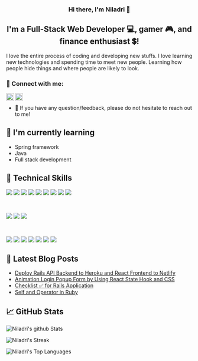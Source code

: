 <!-- - 👋 Hi, I’m @Niladri-bit
- 👀 I’m interested in data science
- 🌱 I’m currently learning python and data science
- 💞️ I’m looking to collaborate on my learning journey of python and data science -->


<!---
Niladri-bit/Niladri-bit is a ✨ special ✨ repository because its `README.md` (this file) appears on your GitHub profile.
You can click the Preview link to take a look at your changes.
--->

<!-- <p align="center">
  <img src="https://www.canva.com/design/DAFgWvQDlfA/view" alt="my banner">
</p> -->


<h3 align="center">
<!-- Hi there, I'm <a href="https://www.yushi.dev/" target="_blank" rel="noreferrer">Niladri</a> 👋 -->
  Hi there, I'm Niladri</a> 👋
</h3>

<h2 align="center">
I'm a Full-Stack Web Developer 💻, gamer 🎮, and finance enthusiast 💲!
</h2> 

I love the entire process of coding and developing new stuffs. I love learning new technologies and spending time to meet new people. Learning how people hide things and where people are likely to look.

### 🤝 Connect with me:

<a href="https://www.linkedin.com/in/niladribit/"><img align="left" src="https://raw.githubusercontent.com/yushi1007/yushi1007/main/images/linkedin.svg" alt="Yu Shi | LinkedIn" width="21px"/></a>
<a href="https://www.instagram.com/niladribit"><img align="left" src="https://raw.githubusercontent.com/yushi1007/yushi1007/main/images/instagram.svg" alt="Yu Shi | Instagram" width="21px"/></a>
</br>
- 💬 If you have any question/feedback, please do not hesitate to reach out to me!

<!-- ## 🔭 I'm currently working on

- My old projects
- Restaurant Recommendation App (React-Native)
- Mobile + Desktop Spotify Clone (Working on it soon...)
- My next blog
- My CSS skill -->

## 🌱 I'm currently learning

- Spring framework
- Java
- Full stack development


## 💼 Technical Skills

![](https://img.shields.io/badge/Code-Java-informational?style=flat&logo=Java&color=007396)
![](https://img.shields.io/badge/Code-Spring_Boot-informational?style=flat&logo=spring&color=6DB33F)
![](https://img.shields.io/badge/Code-JavaScript-informational?style=flat&logo=JavaScript&color=F7DF1E)
![](https://img.shields.io/badge/Code-HTML5-informational?style=flat&logo=HTML5&color=E34F26)
![](https://img.shields.io/badge/Code-Kafka-informational?style=flat&logo=Apache-Kafka&color=000000)
![](https://img.shields.io/badge/Code-Python-informational?style=flat&logo=Python&color=3776AB)
![](https://img.shields.io/badge/Code-Docker-informational?style=flat&logo=Docker&color=2496ED)
![](https://img.shields.io/badge/Code-ABAP-informational?style=flat&logo=SAP&color=0FAFFF)
![](https://img.shields.io/badge/Code-SQLite-informational?style=flat&logo=SQLite&color=003B57)

</br>

![](https://img.shields.io/badge/Style-Bootstrap-informational?style=flat&logo=Bootstrap&color=7952B3)
![](https://img.shields.io/badge/Style-CSS3-informational?style=flat&logo=CSS3&color=1572B6)
![](https://img.shields.io/badge/Style-styled--components-informational?style=flat&logo=styled-components&color=DB7093)


</br>

![](https://img.shields.io/badge/Tools-Git-informational?style=flat&logo=Git&color=F05032)
![](https://img.shields.io/badge/Tools-GitHub-informational?style=flat&logo=GitHub&color=181717)
![](https://img.shields.io/badge/Tools-Jenkins-informational?style=flat&logo=Jenkins&color=D24939)
![](https://img.shields.io/badge/Tools-Maven-informational?style=flat&logo=Apache-Maven&color=C71A36)
![](https://img.shields.io/badge/Tools-Postman-informational?style=flat&logo=Postman&color=FF6C37)
![](https://img.shields.io/badge/Tools-NPM-informational?style=flat&logo=NPM&color=CB3837)
![](https://img.shields.io/badge/Tools-Cloud_Foundry-informational?style=flat&logo=CloudFoundry&color=0C6B93)


## 📝 Latest Blog Posts

- [Deploy Rails API Backend to Heroku and React Frontend to Netlify](https://yushi95.medium.com/deploy-rails-api-backend-to-heroku-and-react-frontend-to-netlify-b515239d5022)
- [Animation Login Popup Form by Using React State Hook and CSS](https://medium.com/geekculture/animation-login-popup-form-by-using-react-state-hook-and-css-7ecf803f1fa9)
- [Checklist ✅ for Rails Application](https://yushi95.medium.com/checklist-for-rails-application-30868cb4f48b)
- [Self and Operator in Ruby](https://blog.usejournal.com/self-in-ruby-5e8a91fa4602)

## 📈 GitHub Stats 

![Niladri's github Stats](https://github-readme-stats.vercel.app/api?username=Niladri-biT&show_icons=true&count_private=true)

![Niladri's Streak](https://github-readme-streak-stats.herokuapp.com/?user=Niladri-biT)

![Niladri's Top Languages](https://github-readme-stats.vercel.app/api/top-langs/?username=Niladri-biT&show_icons=true&layout=compact)


